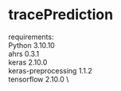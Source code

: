 # tracePrediction

requirements: \
Python 3.10.10 \
ahrs 0.3.1 \
keras 2.10.0 \
keras-preprocessing 1.1.2 \
tensorflow 2.10.0 \
